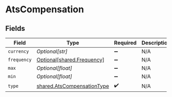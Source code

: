 # AtsCompensation


## Fields

| Field                                                                    | Type                                                                     | Required                                                                 | Description                                                              |
| ------------------------------------------------------------------------ | ------------------------------------------------------------------------ | ------------------------------------------------------------------------ | ------------------------------------------------------------------------ |
| `currency`                                                               | *Optional[str]*                                                          | :heavy_minus_sign:                                                       | N/A                                                                      |
| `frequency`                                                              | [Optional[shared.Frequency]](../../models/shared/frequency.md)           | :heavy_minus_sign:                                                       | N/A                                                                      |
| `max`                                                                    | *Optional[float]*                                                        | :heavy_minus_sign:                                                       | N/A                                                                      |
| `min`                                                                    | *Optional[float]*                                                        | :heavy_minus_sign:                                                       | N/A                                                                      |
| `type`                                                                   | [shared.AtsCompensationType](../../models/shared/atscompensationtype.md) | :heavy_check_mark:                                                       | N/A                                                                      |